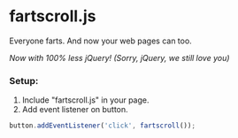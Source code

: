 # fartscroll.js

Everyone farts. And now your web pages can too.

_Now with 100% less jQuery! (Sorry, jQuery, we still love you)_

### Setup:

1. Include "fartscroll.js" in your page.
2. Add event listener on button.

```javascript
button.addEventListener('click', fartscroll()); 
